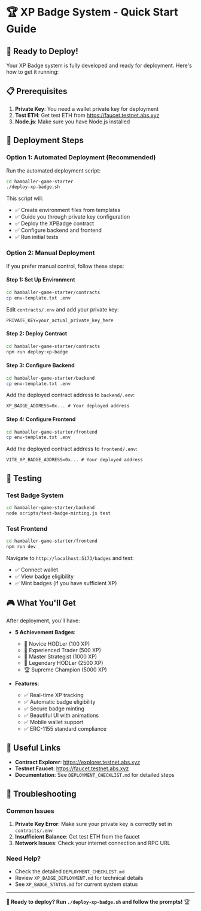 # 🏆 XP Badge System - Quick Start Guide

## 🚀 **Ready to Deploy!**

Your XP Badge system is fully developed and ready for deployment. Here's how to get it running:

## 📋 **Prerequisites**

1. **Private Key**: You need a wallet private key for deployment
2. **Test ETH**: Get test ETH from https://faucet.testnet.abs.xyz
3. **Node.js**: Make sure you have Node.js installed

## 🎯 **Deployment Steps**

### **Option 1: Automated Deployment (Recommended)**

Run the automated deployment script:

```bash
cd hamballer-game-starter
./deploy-xp-badge.sh
```

This script will:
- ✅ Create environment files from templates
- ✅ Guide you through private key configuration
- ✅ Deploy the XPBadge contract
- ✅ Configure backend and frontend
- ✅ Run initial tests

### **Option 2: Manual Deployment**

If you prefer manual control, follow these steps:

#### **Step 1: Set Up Environment**

```bash
cd hamballer-game-starter/contracts
cp env-template.txt .env
```

Edit `contracts/.env` and add your private key:
```env
PRIVATE_KEY=your_actual_private_key_here
```

#### **Step 2: Deploy Contract**

```bash
cd hamballer-game-starter/contracts
npm run deploy:xp-badge
```

#### **Step 3: Configure Backend**

```bash
cd hamballer-game-starter/backend
cp env-template.txt .env
```

Add the deployed contract address to `backend/.env`:
```env
XP_BADGE_ADDRESS=0x... # Your deployed address
```

#### **Step 4: Configure Frontend**

```bash
cd hamballer-game-starter/frontend
cp env-template.txt .env
```

Add the deployed contract address to `frontend/.env`:
```env
VITE_XP_BADGE_ADDRESS=0x... # Your deployed address
```

## 🧪 **Testing**

### **Test Badge System**

```bash
cd hamballer-game-starter/backend
node scripts/test-badge-minting.js test
```

### **Test Frontend**

```bash
cd hamballer-game-starter/frontend
npm run dev
```

Navigate to `http://localhost:5173/badges` and test:
- ✅ Connect wallet
- ✅ View badge eligibility
- ✅ Mint badges (if you have sufficient XP)

## 🎮 **What You'll Get**

After deployment, you'll have:

- **5 Achievement Badges**:
  - 🥉 Novice HODLer (100 XP)
  - 🥈 Experienced Trader (500 XP)
  - 🥇 Master Strategist (1000 XP)
  - 👑 Legendary HODLer (2500 XP)
  - 🏆 Supreme Champion (5000 XP)

- **Features**:
  - ✅ Real-time XP tracking
  - ✅ Automatic badge eligibility
  - ✅ Secure badge minting
  - ✅ Beautiful UI with animations
  - ✅ Mobile wallet support
  - ✅ ERC-1155 standard compliance

## 🔗 **Useful Links**

- **Contract Explorer**: https://explorer.testnet.abs.xyz
- **Testnet Faucet**: https://faucet.testnet.abs.xyz
- **Documentation**: See `DEPLOYMENT_CHECKLIST.md` for detailed steps

## 🚨 **Troubleshooting**

### **Common Issues**

1. **Private Key Error**: Make sure your private key is correctly set in `contracts/.env`
2. **Insufficient Balance**: Get test ETH from the faucet
3. **Network Issues**: Check your internet connection and RPC URL

### **Need Help?**

- Check the detailed `DEPLOYMENT_CHECKLIST.md`
- Review `XP_BADGE_DEPLOYMENT.md` for technical details
- See `XP_BADGE_STATUS.md` for current system status

---

**🎉 Ready to deploy? Run `./deploy-xp-badge.sh` and follow the prompts!** 🏆 
